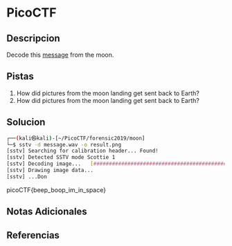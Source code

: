 # PicoCTF

## Descripcion
Decode this [message](https://jupiter.challenges.picoctf.org/static/d6fcea5e3c6433680ea4f914e24fab61/message.wav) from the moon.

## Pistas
1. How did pictures from the moon landing get sent back to Earth?
2. How did pictures from the moon landing get sent back to Earth?

## Solucion 
```bash
┌──(kali㉿kali)-[~/PicoCTF/forensic2019/moon]
└─$ sstv -d message.wav -o result.png        
[sstv] Searching for calibration header... Found!    
[sstv] Detected SSTV mode Scottie 1
[sstv] Decoding image...   [#################################################################################] 100%
[sstv] Drawing image data...
[sstv] ...Don
```
picoCTF{beep_boop_im_in_space}

## Notas Adicionales

## Referencias